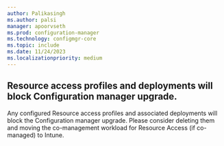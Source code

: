 ```yaml
---
author: Palikasingh
ms.author: palsi
manager: apoorvseth
ms.prod: configuration-manager
ms.technology: configmgr-core
ms.topic: include
ms.date: 11/24/2023
ms.localizationpriority: medium
---
```


## <a name="bkmk_RAblock"></a> Resource access profiles and deployments will block Configuration manager upgrade. 

<!--24784009-->
Any configured Resource access profiles and associated deployments will block the Configuration manager upgrade. Please consider deleting them and moving the co-management workload for Resource Access (if co-managed) to Intune.
